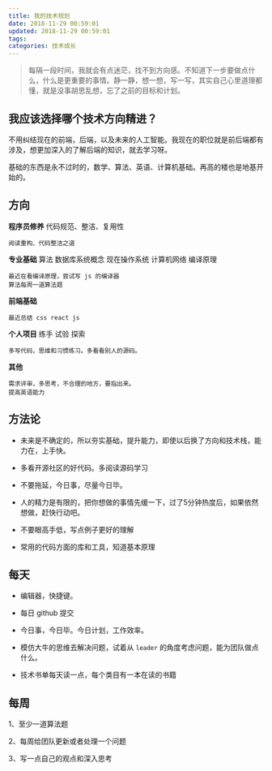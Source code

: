 ```yaml
---
title: 我的技术规划
date: 2018-11-29 00:59:01
updated: 2018-11-29 00:59:01
tags:
categories: 技术成长
---
```


> 每隔一段时间，我就会有点迷茫，找不到方向感。不知道下一步要做点什么，什么是更重要的事情。静一静，想一想，写一写，其实自己心里道理都懂，就是没事胡思乱想，忘了之前的目标和计划。

## 我应该选择哪个技术方向精进？

不用纠结现在的前端，后端，以及未来的人工智能。我现在的职位就是前后端都有涉及，想更加深入的了解后端的知识，就去学习呀。

基础的东西是永不过时的，数学、算法、英语、计算机基础。再高的楼也是地基开始的。

## 方向

**程序员修养** 代码规范、整洁、复用性

    阅读重构、代码整洁之道

**专业基础** 算法 数据库系统概念 现在操作系统 计算机网络 编译原理  

    最近在看编译原理，尝试写 js 的编译器
    算法每周一道算法题

**前端基础** 

    最近总结 css react js

**个人项目** 练手 试验 探索

    多写代码，思维和习惯练习。多看看别人的源码。

**其他**

    需求评审，多思考，不合理的地方，要指出来。
    提高英语能力


## 方法论

- 未来是不确定的，所以夯实基础，提升能力，即使以后换了方向和技术栈，能力在，上手快。

- 多看开源社区的好代码。多阅读源码学习

- 不要拖延，今日事，尽量今日毕。

- 人的精力是有限的，把你想做的事情先缓一下，过了5分钟热度后，如果依然想做，赶快行动吧。

- 不要眼高手低，写点例子更好的理解

- 常用的代码方面的库和工具，知道基本原理

## 每天

* 编辑器，快捷键。

* 每日 github 提交

* 今日事，今日毕。今日计划，工作效率。

* 模仿大牛的思维去解决问题，试着从 `leader` 的角度考虑问题，能为团队做点什么。

* 技术书单每天读一点，每个类目有一本在读的书籍

## 每周

1、至少一道算法题

2、每周给团队更新或者处理一个问题

3、写一点自己的观点和深入思考

